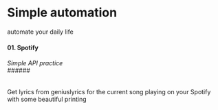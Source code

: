 # Simple automation
automate your daily life
#### 01. Spotify
###### Simple API practice<br/>######
Get lyrics from geniuslyrics for the current song playing on your Spotify with some beautiful printing
